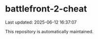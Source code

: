 # battlefront-2-cheat

Last updated: 2025-06-12 16:37:07

This repository is automatically maintained.
